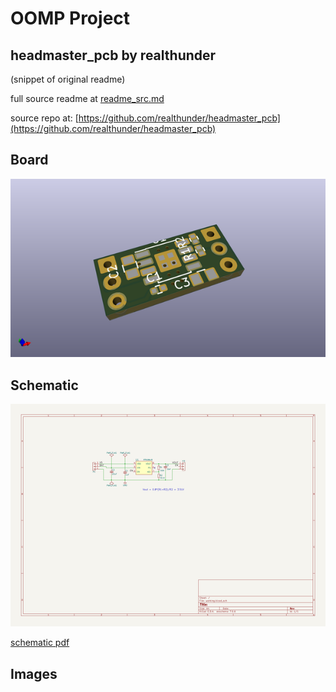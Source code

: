 # OOMP Project  
## headmaster_pcb  by realthunder  
  
(snippet of original readme)  
  
  
  full source readme at [readme_src.md](readme_src.md)  
  
source repo at: [https://github.com/realthunder/headmaster_pcb](https://github.com/realthunder/headmaster_pcb)  
## Board  
  
[![working_3d.png](working_3d_600.png)](working_3d.png)  
## Schematic  
  
[![working_schematic.png](working_schematic_600.png)](working_schematic.png)  
  
[schematic pdf](working_schematic.pdf)  
## Images  
